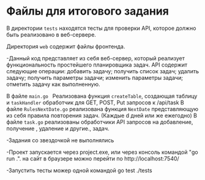 # Файлы для итогового задания

В директории `tests` находятся тесты для проверки API, которое должно быть реализовано в веб-сервере.

Директория `web` содержит файлы фронтенда.

-Данный код представляет из себя веб-сервер, который реализует функциональность простейшего планировщика задач. 
API содержит следующие операции:
добавить задачу;
получить список задач;
удалить задачу;
получить параметры задачи;
изменить параметры задачи;
отметить задачу как выполненную.

В файле `main.go `
Реализована функция `createTable`, создающая таблицу и `taskHandler` обработчик для GET, POST, Put запросов к /api/task
В файле `RulesNextDate.go` реализована функция `NextDate` представляющую из себя правила повторения задач. (Каждые d дней или же ежегодно) 
В файле `task.go` реализованы обработчики API запросов на добавление, получение , удаление и другие., задач.



-Задания со звездочкой не выполнялись

-Проект запускается через project.exe, или через консоль командой "go run .". на сайт в браузере можно перейти по http://localhost:7540/

-Запустить тесты можер одной командой go test ./tests

